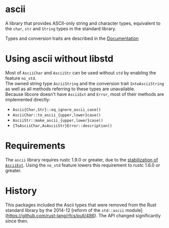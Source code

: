 # ascii

A library that provides ASCII-only string and character types, equivalent to the `char`, `str` and
`String` types in the standard library.

Types and conversion traits are described in the
[Documentation](https://tomprogrammer.github.io/rust-ascii/ascii/index.html)

# Using ascii without libstd

Most of `AsciiChar` and `AsciiStr` can be used without `std` by enabling the feature `no_std`.  
The owned string type `AsciiString` and the conversion trait `IntoAsciiString` as well as all methods referring to these types are unavailable.  
Because libcore doesn't have `AsciiExt` and `Error`, most of their methods are implemented directly:
* `Ascii{Char,Str}::eq_ignore_ascii_case()`
* `AsciiChar::to_ascii_{upper,lower}case()`
* `AsciiStr::make_ascii_{upper,lower}case()`
* `{ToAsciiChar,AsAsciiStr}Error::description()`

# Requirements

The `ascii` library requires rustc 1.9.0 or greater, due to the
[stabilization of `AsciiExt`](https://github.com/rust-lang/rust/pull/32804). Using the `no_std`
feature lowers this requirement to rustc 1.6.0 or greater.

# History

This packages included the Ascii types that were removed from the Rust standard library by the
2014-12 [reform of the `std::ascii` module] (https://github.com/rust-lang/rfcs/pull/486). The API
changed significantly since then.

